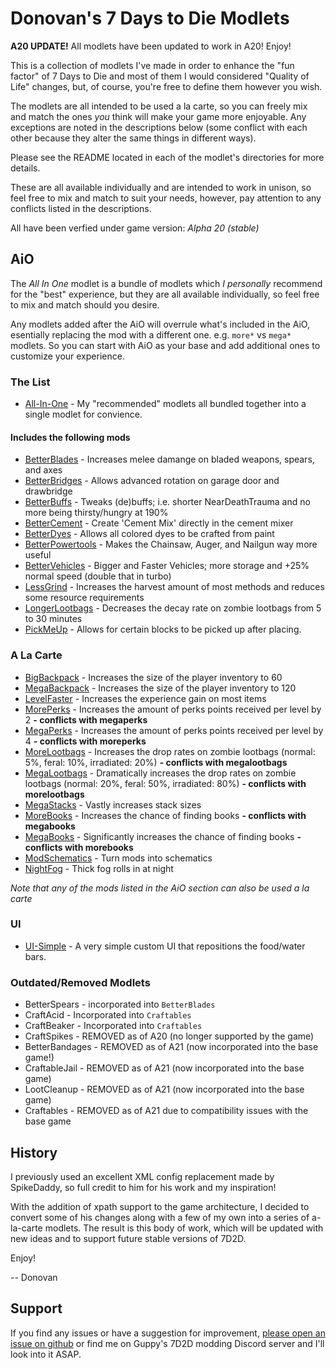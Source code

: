 # Donovan's 7 Days to Die Modlets

**A20 UPDATE!** All modlets have been updated to work in A20! Enjoy!

This is a collection of modlets I've made in order to enhance the "fun factor" of 7 Days to Die and most of them I would considered "Quality of Life" changes, but, of course, you're free to define them however you wish.

The modlets are all intended to be used a la carte, so you can freely mix and match the ones _you_ think will make your game more enjoyable. Any exceptions are noted in the descriptions below (some conflict with each other because they alter the same things in different ways).

Please see the README located in each of the modlet's directories for more details.

These are all available individually and are intended to work in unison, so feel free to mix and match to suit your needs, however, pay attention to any conflicts listed in the descriptions.

All have been verfied under game version: _Alpha 20 (stable)_

## AiO

The _All In One_ modlet is a bundle of modlets which _I personally_ recommend for the "best" experience, but they are all available individually, so feel free to mix and match should you desire.

Any modlets added after the AiO will overrule what's included in the AiO, esentially replacing the mod with a different one. e.g. `more*` vs `mega*` modlets. So you can start with AiO as your base and add additional ones to customize your experience.

### The List

- [All-In-One](https://github.com/donovan522/donovan-7d2d-modlets/tree/stable/donovan-aio) - My "recommended" modlets all bundled together into a single modlet for convience.

#### Includes the following mods

- [BetterBlades](https://github.com/donovan522/donovan-7d2d-modlets/tree/stable/donovan-betterblades) - Increases melee damange on bladed weapons, spears, and axes
- [BetterBridges](https://github.com/donovan522/donovan-7d2d-modlets/tree/stable/donovan-betterbridges) - Allows advanced rotation on garage door and drawbridge
- [BetterBuffs](https://github.com/donovan522/donovan-7d2d-modlets/tree/stable/donovan-betterbuffs) - Tweaks (de)buffs; i.e. shorter NearDeathTrauma and no more being thirsty/hungry at 190%
- [BetterCement](https://github.com/donovan522/donovan-7d2d-modlets/tree/stable/donovan-bettercement) - Create 'Cement Mix' directly in the cement mixer
- [BetterDyes](https://github.com/donovan522/donovan-7d2d-modlets/tree/stable/donovan-betterdyes) - Allows all colored dyes to be crafted from paint
- [BetterPowertools](https://github.com/donovan522/donovan-7d2d-modlets/tree/stable/donovan-betterpowertools) - Makes the Chainsaw, Auger, and Nailgun way more useful
- [BetterVehicles](https://github.com/donovan522/donovan-7d2d-modlets/tree/stable/donovan-bettervehicles) - Bigger and Faster Vehicles; more storage and +25% normal speed (double that in turbo)
- [LessGrind](https://github.com/donovan522/donovan-7d2d-modlets/tree/stable/donovan-lessgrind) - Increases the harvest amount of most methods and reduces some resource requirements
- [LongerLootbags](https://github.com/donovan522/donovan-7d2d-modlets/tree/stable/donovan-longerlootbags) - Decreases the decay rate on zombie lootbags from 5 to 30 minutes
- [PickMeUp](https://github.com/donovan522/donovan-7d2d-modlets/tree/stable/donovan-pickmeup) - Allows for certain blocks to be picked up after placing.

### A La Carte

- [BigBackpack](https://github.com/donovan522/donovan-7d2d-modlets/tree/stable/donovan-megabackpack) - Increases the size of the player inventory to 60
- [MegaBackpack](https://github.com/donovan522/donovan-7d2d-modlets/tree/stable/donovan-megabackpack) - Increases the size of the player inventory to 120
- [LevelFaster](https://github.com/donovan522/donovan-7d2d-modlets/tree/stable/donovan-levelfaster) - Increases the experience gain on most items
- [MorePerks](https://github.com/donovan522/donovan-7d2d-modlets/tree/stable/donovan-moreperks) - Increases the amount of perks points received per level by 2 **- conflicts with megaperks**
- [MegaPerks](https://github.com/donovan522/donovan-7d2d-modlets/tree/stable/donovan-megaperks) - Increases the amount of perks points received per level by 4 **- conflicts with moreperks**
- [MoreLootbags](https://github.com/donovan522/donovan-7d2d-modlets/tree/stable/donovan-morelootbags) - Increases the drop rates on zombie lootbags (normal: 5%, feral: 10%, irradiated: 20%) **- conflicts with megalootbags**
- [MegaLootbags](https://github.com/donovan522/donovan-7d2d-modlets/tree/stable/donovan-megalootbags) - Dramatically increases the drop rates on zombie lootbags (normal: 20%, feral: 50%, irradiated: 80%) **- conflicts with morelootbags**
- [MegaStacks](https://github.com/donovan522/donovan-7d2d-modlets/tree/stable/donovan-megastacks) - Vastly increases stack sizes
- [MoreBooks](https://github.com/donovan522/donovan-7d2d-modlets/tree/stable/donovan-morebooks) - Increases the chance of finding books  **- conflicts with megabooks**
- [MegaBooks](https://github.com/donovan522/donovan-7d2d-modlets/tree/stable/donovan-megabooks) - Significantly increases the chance of finding books  **- conflicts with morebooks**
- [ModSchematics](https://github.com/donovan522/donovan-7d2d-modlets/tree/stable/donovan-modschematics) - Turn mods into schematics
- [NightFog](https://github.com/donovan522/donovan-7d2d-modlets/tree/stable/donovan-nightfog) - Thick fog rolls in at night

_Note that any of the mods listed in the AiO section can also be used a la carte_

### UI

- [UI-Simple](https://github.com/DonovanMods/donovan-7d2d-modlets/tree/stable/donovan-ui-simple) - A very simple custom UI that repositions the food/water bars.

### Outdated/Removed Modlets

- BetterSpears - incorporated into `BetterBlades`
- CraftAcid - Incorporated into `Craftables`
- CraftBeaker - Incorporated into `Craftables`
- CraftSpikes - REMOVED as of A20 (no longer supported by the game)
- BetterBandages - REMOVED as of A21 (now incorporated into the base game!)
- CraftableJail - REMOVED as of A21 (now incorporated into the base game)
- LootCleanup - REMOVED as of A21 (now incorporated into the base game)
- Craftables - REMOVED as of A21 due to compatibility issues with the base game

## History

I previously used an excellent XML config replacement made by SpikeDaddy, so full credit to him for his work and my inspiration!

With the addition of xpath support to the game architecture, I decided to convert some of his changes along with a few of my own into a series of a-la-carte modlets. The result is this body of work, which will be updated with new ideas and to support future stable versions of 7D2D.

Enjoy!

-- Donovan

## Support

If you find any issues or have a suggestion for improvement, [please open an issue on github](https://github.com/DonovanMods/donovan-7d2d-modlets/issues) or find me on Guppy's 7D2D modding Discord server and I'll look into it ASAP.
